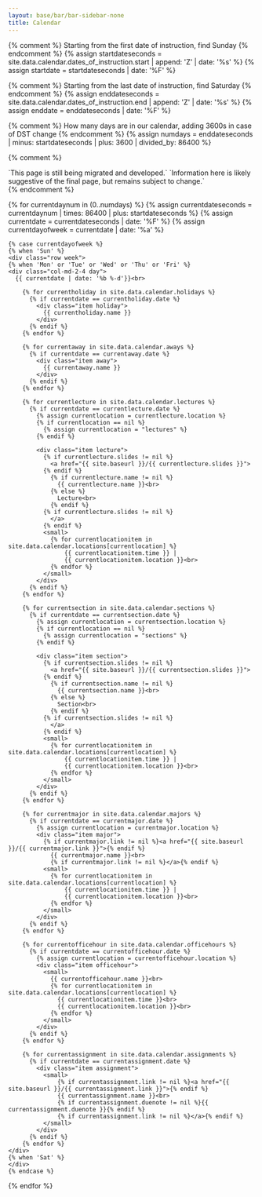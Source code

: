 ```yaml
---
layout: base/bar/bar-sidebar-none
title: Calendar
---
```


{% comment %} Starting from the first date of instruction, find Sunday {% endcomment %}
{% assign startdateseconds = site.data.calendar.dates_of_instruction.start | append: 'Z' | date: '%s' %}
{% assign startdate = startdateseconds | date: '%F' %}

{% comment %} Starting from the last date of instruction, find Saturday {% endcomment %}
{% assign enddateseconds = site.data.calendar.dates_of_instruction.end | append: 'Z' | date: '%s' %}
{% assign enddate = enddateseconds | date: '%F' %}

{% comment %} How many days are in our calendar, adding 3600s in case of DST change {% endcomment %}
{% assign numdays = enddateseconds | minus: startdateseconds | plus: 3600 | divided_by: 86400 %}

<div class="calendar">

{% comment %}
<div class="row week">
<div class="col-xs-12">
<div markdown="1">
`This page is still being migrated and developed.`
`Information here is likely suggestive of the final page, but remains subject to change.`
</div>
</div>
</div>
{% endcomment %}

  {% for currentdaynum in (0..numdays) %}
    {% assign currentdateseconds = currentdaynum | times: 86400 | plus: startdateseconds %}
    {% assign currentdate = currentdateseconds | date: '%F' %}
    {% assign currentdayofweek = currentdate | date: '%a' %}

    {% case currentdayofweek %}
    {% when 'Sun' %}
    <div class="row week">
    {% when 'Mon' or 'Tue' or 'Wed' or 'Thu' or 'Fri' %}
    <div class="col-md-2-4 day">
      {{ currentdate | date: '%b %-d'}}<br>

        {% for currentholiday in site.data.calendar.holidays %}
          {% if currentdate == currentholiday.date %}
            <div class="item holiday">
              {{ currentholiday.name }}
            </div>
          {% endif %}
        {% endfor %}

        {% for currentaway in site.data.calendar.aways %}
          {% if currentdate == currentaway.date %}
            <div class="item away">
              {{ currentaway.name }}
            </div>
          {% endif %}
        {% endfor %}

        {% for currentlecture in site.data.calendar.lectures %}
          {% if currentdate == currentlecture.date %}
            {% assign currentlocation = currentlecture.location %}
            {% if currentlocation == nil %}
              {% assign currentlocation = "lectures" %}
            {% endif %}

            <div class="item lecture">
              {% if currentlecture.slides != nil %}
                <a href="{{ site.baseurl }}/{{ currentlecture.slides }}">
              {% endif %}
                {% if currentlecture.name != nil %}
                  {{ currentlecture.name }}<br>
                {% else %}
                  Lecture<br>
                {% endif %}
              {% if currentlecture.slides != nil %}
                </a>
              {% endif %}
              <small>
                {% for currentlocationitem in site.data.calendar.locations[currentlocation] %}
                    {{ currentlocationitem.time }} |
                    {{ currentlocationitem.location }}<br>
                {% endfor %}
              </small>
            </div>
          {% endif %}
        {% endfor %}

        {% for currentsection in site.data.calendar.sections %}
          {% if currentdate == currentsection.date %}
            {% assign currentlocation = currentsection.location %}
            {% if currentlocation == nil %}
              {% assign currentlocation = "sections" %}
            {% endif %}

            <div class="item section">
              {% if currentsection.slides != nil %}
                <a href="{{ site.baseurl }}/{{ currentsection.slides }}">
              {% endif %}
                {% if currentsection.name != nil %}
                  {{ currentsection.name }}<br>
                {% else %}
                  Section<br>
                {% endif %}
              {% if currentsection.slides != nil %}
                </a>
              {% endif %}
              <small>
                {% for currentlocationitem in site.data.calendar.locations[currentlocation] %}
                    {{ currentlocationitem.time }} |
                    {{ currentlocationitem.location }}<br>
                {% endfor %}
              </small>
            </div>
          {% endif %}
        {% endfor %}

        {% for currentmajor in site.data.calendar.majors %}
          {% if currentdate == currentmajor.date %}
            {% assign currentlocation = currentmajor.location %}
            <div class="item major">
              {% if currentmajor.link != nil %}<a href="{{ site.baseurl }}/{{ currentmajor.link }}">{% endif %}
                {{ currentmajor.name }}<br>
                {% if currentmajor.link != nil %}</a>{% endif %}
              <small>
                {% for currentlocationitem in site.data.calendar.locations[currentlocation] %}
                    {{ currentlocationitem.time }} |
                    {{ currentlocationitem.location }}<br>
                {% endfor %}
              </small>
            </div>
          {% endif %}
        {% endfor %}

        {% for currentofficehour in site.data.calendar.officehours %}
          {% if currentdate == currentofficehour.date %}
            {% assign currentlocation = currentofficehour.location %}
            <div class="item officehour">
              <small>
                {{ currentofficehour.name }}<br>
                {% for currentlocationitem in site.data.calendar.locations[currentlocation] %}
                  {{ currentlocationitem.time }}<br>
                  {{ currentlocationitem.location }}<br>
                {% endfor %}
              </small>
            </div>
          {% endif %}
        {% endfor %}

        {% for currentassignment in site.data.calendar.assignments %}
          {% if currentdate == currentassignment.date %}
            <div class="item assignment">
              <small>
                  {% if currentassignment.link != nil %}<a href="{{ site.baseurl }}/{{ currentassignment.link }}">{% endif %}
                  {{ currentassignment.name }}<br>
                  {% if currentassignment.duenote != nil %}{{ currentassignment.duenote }}{% endif %}
                  {% if currentassignment.link != nil %}</a>{% endif %}
              </small>
            </div>
          {% endif %}
        {% endfor %}
    </div>
    {% when 'Sat' %}
    </div>
    {% endcase %}
  {% endfor %}
</div>
